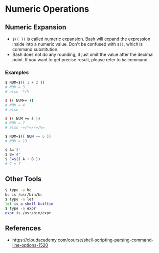 # Numeric Operations

## Numeric Expansion
- `$(( ))` is called numeric expansion. Bash will expand the expression inside into a numeric value. Don't be confused with `$()`, which is command substitution.
- Bash does not do any rounding, it just omit the value after the decimal point. If you want to get precise result, please refer to `bc` command.

### Examples
```bash
$ NUM=$(( 1 + 2 ))
# NUM = 3
# also -*/%

$ (( NUM++ ))
# NUM = 4
# also --

$ (( NUM += 3 ))
# NUM = 7
# also -=/*=//=/%=

$ NUM=$(( NUM += 6 ))
# NUM = 13

$ A='3'
$ B='4'
$ C=$(( A + B ))
# C = 7
```

## Other Tools
```bash
$ type -a bc
bc is /usr/bin/bc
$ type -a let
let is a shell builtin
$ type -a expr
expr is /usr/bin/expr
```

## References
- https://cloudacademy.com/course/shell-scripting-parsing-command-line-options-1520